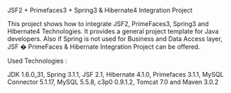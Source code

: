 JSF2 + Primefaces3 + Spring3 & Hibernate4 Integration Project

This project shows how to integrate JSF2, PrimeFaces3, Spring3 and Hibernate4 Technologies. It provides a general project template for Java developers. 
Also if Spring is not used for Business and Data Access layer, JSF � PrimeFaces & Hibernate Integration Project can be offered.

Used Technologies :

JDK 1.6.0_31, Spring 3.1.1, JSF 2.1, Hibernate 4.1.0, Primefaces 3.1.1, MySQL Connector 5.1.17, MySQL 5.5.8, c3p0 0.9.1.2,
Tomcat 7.0 and Maven 3.0.2